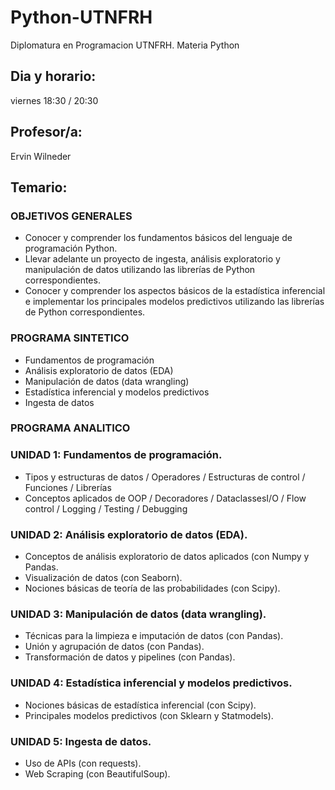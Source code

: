 # Python-UTNFRH

Diplomatura en Programacion UTNFRH. Materia Python

## Dia y horario:

viernes 18:30 / 20:30

## Profesor/a:

Ervin Wilneder 

## Temario:

### OBJETIVOS GENERALES
- Conocer y comprender los fundamentos básicos del lenguaje de programación Python.
- Llevar adelante un proyecto de ingesta, análisis exploratorio y manipulación de datos utilizando las librerías de Python correspondientes.
- Conocer y comprender los aspectos básicos de la estadística inferencial e implementar los principales modelos predictivos utilizando las librerías de Python correspondientes.
### PROGRAMA SINTETICO
- Fundamentos de programación
- Análisis exploratorio de datos (EDA)
- Manipulación de datos (data wrangling)
- Estadística inferencial y modelos predictivos
- Ingesta de datos
### PROGRAMA ANALITICO
### UNIDAD 1: Fundamentos de programación.
- Tipos y estructuras de datos / Operadores / Estructuras de control / Funciones / Librerías
- Conceptos aplicados de OOP / Decoradores / DataclassesI/O / Flow control / Logging / Testing / Debugging
### UNIDAD 2: Análisis exploratorio de datos (EDA).
- Conceptos de análisis exploratorio de datos aplicados (con Numpy y Pandas.
- Visualización de datos (con Seaborn).
- Nociones básicas de teoría de las probabilidades (con Scipy).
### UNIDAD 3: Manipulación de datos (data wrangling).
- Técnicas para la limpieza e imputación de datos (con Pandas).
- Unión y agrupación de datos (con Pandas).
- Transformación de datos y pipelines (con Pandas).
### UNIDAD 4: Estadística inferencial y modelos predictivos.
- Nociones básicas de estadística inferencial (con Scipy).
- Principales modelos predictivos (con Sklearn y Statmodels).
### UNIDAD 5: Ingesta de datos.
- Uso de APIs (con requests).
- Web Scraping (con BeautifulSoup).
